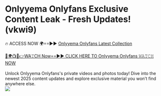 # Onlyyema Onlyfans Exclusive Content Leak - Fresh Updates! (vkwi9)

🔥 ACCESS NOW 🌍==►► <a href="https://tinyurl.com/kvy9nzfs" rel="nofollow">Onlyyema Onlyfans Latest Collection</a>
<br><br>
[🔴🌍📺📱👉WA𝚃CH Now==►► CLICK HERE TO Onlyyema Onlyfans 𝚆𝙰𝚃𝙲𝙷 NOW](https://tinyurl.com/kvy9nzfs)
<br><br>
Unlock Onlyyema Onlyfans's private videos and photos today! Dive into the newest 2025 content updates and explore exclusive material you won’t find anywhere else.
<br>
<a href="https://tinyurl.com/kvy9nzfs" rel="nofollow" data-target="animated-image.originalLink"><img src="https://camo.githubusercontent.com/8a4f000d20f83aca3bf7ec5f350d767afa0574a8a352519fd8cfa583a6f93a33/68747470733a2f2f692e696d6775722e636f6d2f644a486b345a712e676966" data-canonical-src="https://i.imgur.com/dJHk4Zq.gif" style="max-width: 100%; display: inline-block;" data-target="animated-image.originalImage"></a>
<br>
